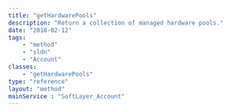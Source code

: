 ```yaml
---
title: "getHardwarePools"
description: "Return a collection of managed hardware pools."
date: "2018-02-12"
tags:
    - "method"
    - "sldn"
    - "Account"
classes:
    - "getHardwarePools"
type: "reference"
layout: "method"
mainService : "SoftLayer_Account"
---
```

